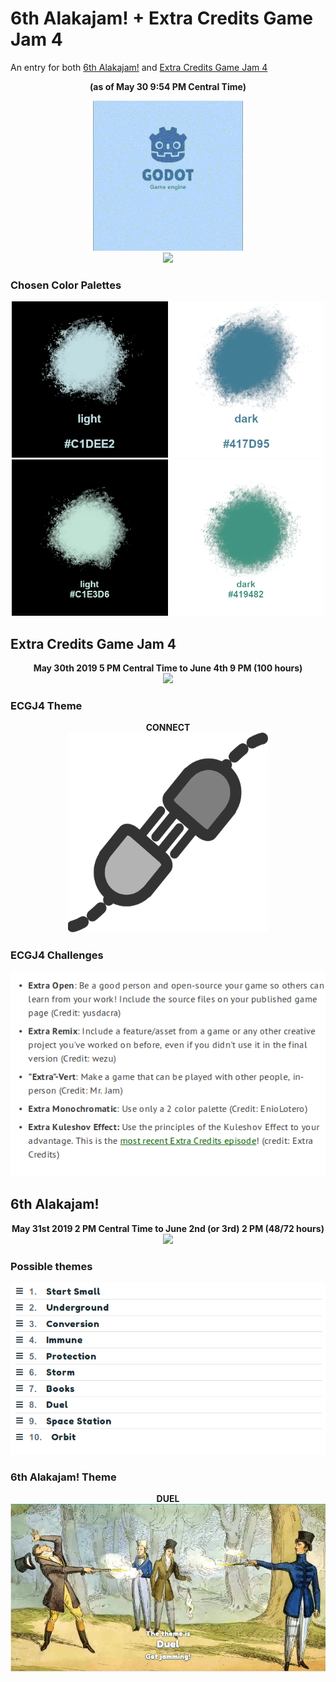 # 6th Alakajam! + Extra Credits Game Jam 4
An entry for both [6th Alakajam!](https://alakajam.com/6th-alakajam/announcements) and [Extra Credits Game Jam 4](https://itch.io/jam/extra-credits-game-jam-4)

<p align="center" >
<b>
(as of May 30 9:54 PM Central Time)
</b>
</p>
<p align="center">
<img src="https://github.com/Raccoon-JS/Alakajam-plus-Extra-Credits/blob/master/small-Alakajam-game-intro.gif">
<br>
<img src="https://i.imgur.com/EzFgM2G.png?2">
</p>

### Chosen Color Palettes

<p align="center">
<img height="250" width="500" src="https://github.com/Raccoon-JS/Alakajam-plus-Extra-Credits/blob/master/color-palettes/two_color_palette_reference_2.png">
<br>
<img height="250" width="500" src="https://github.com/Raccoon-JS/Alakajam-plus-Extra-Credits/blob/master/color-palettes/two_color_palette_reference_3.png">
</p>

## Extra Credits Game Jam 4

<p align="center">
<b>
May 30th 2019 5 PM Central Time to June 4th 9 PM (100 hours)
</b>
<br>
<img src="https://i.imgur.com/JiLZqQF.png?1">
</p>

### ECGJ4 Theme

<p align="center">
<b>CONNECT</b>
<br>
<img height="320" width="320" src="https://github.com/Raccoon-JS/Alakajam-plus-Extra-Credits/blob/master/connection.png">
</p>

### ECGJ4 Challenges

<p align="center">
<img src="https://github.com/Raccoon-JS/Alakajam-plus-Extra-Credits/blob/master/ec-challenges.png">
</p>

## 6th Alakajam!

<p align="center">
<b>May 31st 2019 2 PM Central Time to June 2nd (or 3rd) 2 PM (48/72 hours)</b>
<br>
<img src="https://i.imgur.com/0SPtSQA.png?1">
</p>

### Possible themes

<p align = "center">
<img src="https://github.com/Raccoon-JS/Alakajam-plus-Extra-Credits/blob/master/shortlist_alakajam_themes.png">
</p>

### 6th Alakajam! Theme

<p align = "center">
<b>DUEL<b>
<br>
<img src="https://github.com/Raccoon-JS/Alakajam-plus-Extra-Credits/blob/master/Alakajam-6-theme-Duel.png">
</p>
